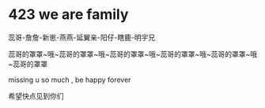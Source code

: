 # 423 we are family

蕊哥-詹詹-新崽-燕燕-延翼亲-阳仔-瞎鹿-明宇兄

蕊哥的罩罩~哦~蕊哥的罩罩~哦~蕊哥的罩罩~哦~蕊哥的罩罩~哦~蕊哥的罩罩~哦~蕊哥的罩罩

missing u so much , be happy forever

希望快点见到你们
